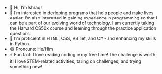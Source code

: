 - 👋 Hi, I’m Ishraq!
- 👀 I’m interested in devloping programs that help people and make lives easier. I'm also interested in gaining experience in programming so that I can be a part of our evolving world of technology. I am currently taking the Harvard CS50x course and learning through the practice application questions. 
- 🌱 I’m proficient in HTML, CSS, VB.net, and C# - and enhancing my skills in Python. 
- 😄 Pronouns: He/Him
- ⚡ Fun fact: I love reading coding in my free time! The challenge is worth it! I love STEM-related activities, taking on challenges, and trying something new! 

<!---
ishraqalam01/ishraqalam01 is a ✨ special ✨ repository because its `README.md` (this file) appears on your GitHub profile.
You can click the Preview link to take a look at your changes.
--->
